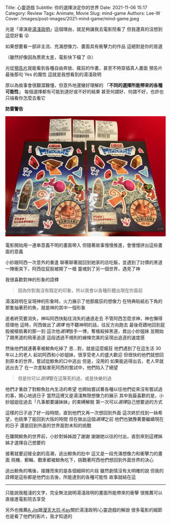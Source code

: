Title: 心靈遊戲
Subtitle: 你的選擇決定你的世界
Date: 2021-11-06 15:17
Category: Review
Tags: Animate, Movie
Slug: mind-game
Authors: Lee-W
Cover: /images/post-images/2021-mind-game/mind-game.jpeg

光是「導演是[湯淺政明](https://zh.wikipedia.org/wiki/%E6%B9%AF%E6%B7%BA%E6%94%BF%E6%98%8E)」這個理由，就足夠讓我去電影院看了
但我還真的沒想到這麼好看 😲

如果想要看一部非主流、充滿想像力、畫面具有衝擊力的作品
這絕對是你的首選

（雖然好像因為票房太差，電影快下檔了 😢）

<!--more-->

光從[預告片](https://www.youtube.com/watch?v=i-pYc_GXWk0)就能看到各種自由奔放、瘋狂的作畫，甚至不時穿插真人畫面
預告片最後那句 Yes 的魔性
這就是我想看到的湯淺政明

原以為故事會很艱澀難懂，但意外地還蠻好理解的
「**不同的選擇所能帶來的各種可能性**」
每個選擇都有可能到達好或不好的結果
甚至何謂好、何謂不好，也許也只端看你怎麼去看它

**防雷警告**

![mind_game](/images/post-images/2021-mind-game/mind-game.jpeg)

電影開始用一連串意義不明的畫面帶入
但隨著故事慢慢推進，會慢慢拼出這些畫面的意義

小妙跟阿西一次意外的重逢
聊著聊著就回到她家的店吃飯，並遇到了討債的黑道
一陣衝突下，阿西從屁股被開了一槍
靈魂到了另一個世界，遇見了神

我很喜歡對神的形象的詮釋

> 因為你對我沒有既定的印象，所以我會以各種形體出現在你面前

湯淺政明在呈現神的形象時，火力展示了他那瘋狂的想像力
在特典貼紙右下角的那隻抽著菸的魚，就是神的其中一個形象

逝者終究要消失，神叫阿西快點往消失的通道走去
不管阿西怎麼求神，神也懶得搭理他
這時，阿西做出了*選擇*
他不聽神明的話，往反方向跑去
最後奇蹟地回到屁股被槍抵著的那一刻
這次他*選擇*放手一博，奪槍殺掉黑道，救出小妙姐妹
並開始了跟黑道的飛車追逐
這段透過不規則的線條完美的呈現出追逐的速度感

然後他們就連著車被鯨魚吃掉了
恩...對，就是這麼瘋狂
他們遇到了在這生活 30 年以上的老人
起初阿西和小妙姐妹，很享受老人的盛大歡迎
但很快的他們就想回到原本的世界，嘗試從鯨魚的口中逃出
但是，沒用的
如果能逃得出去，老人早就逃出去了
在一次差點害死阿西的嘗試中，他們陷入了絕望

> 但是你可以*選擇*要在這等死的過，或是快樂的過

他們才重啟了對鯨魚肚內生活的希望
也開始嘗試著各種以往他們從來沒有嘗試過的事，開心地過日子
當然這裡又是湯淺無限想像力的展示
其中我最喜歡的是，小妙姐姐從過去「凡事都要讓妹妹」的束縛解脫
第一次可以*選擇*自己想要過的方式

這樣的日子過了好一段時間，直到他們又再一次想回到外面
這次終於找到一絲希望，也挑準了能回到大阪的時間
但在做出這個*選擇*之前
他們也猶豫著要繼續現在的日子
還是回到外面的世界面對未知的挑戰

在離開鯨魚的世界前，小妙對姊姊說了謝謝
謝謝她以往的付出，直到來到這裡姊姊才選擇自己想要的

接著就要迎接全劇的高潮，逃出鯨魚的肚中
這又是一段充滿想像力和衝擊力的畫面
飛機、郵輪、戰車都被鯨魚吃下，挑戰著阿西他們想回到外面世界的決心

逃出鯨魚的嘴後，接踵而來的是各個細碎的片段
雖然劇情沒有太明確的說
但我的詮釋是這些都是他們出去後，所能達到的各種可能性
故事就結在這

---

只能說我粗淺的文字，完全無法說明湯淺政明的畫面所能帶來的衝擊
很推薦可以直接進電影院去享受

另外也推薦[A Jie](https://www.youtube.com/watch?v=hdDS85okNPA)跟[漫天大坑-Kay](https://www.youtube.com/watch?v=VekIxKUyzxE&t=15s)關於湯淺政明/心靈遊戲的解說
很多電影的細節也是看了他們的影片，我才知道的
